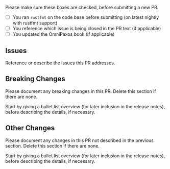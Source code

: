 Please make sure these boxes are checked, before submitting a new PR.

- [ ] You ran `rustfmt` on the code base before submitting (on latest nightly with rustfmt support)
- [ ] You reference which issue is being closed in the PR text (if applicable)
- [ ] You updated the OmniPaxos book (if applicable)

## Issues

Reference or describe the issues this PR addresses.

## Breaking Changes

Please document any breaking changes in this PR. 
Delete this section if there are none.

Start by giving a bullet list overview (for later inclusion in the release notes), before describing the details, if necessary.

## Other Changes

Please document any changes in this PR not described in the previous section.
Delete this section if there are none.

Start by giving a bullet list overview (for later inclusion in the release notes), before describing the details, if necessary.